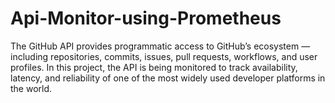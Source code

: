 # Api-Monitor-using-Prometheus
The GitHub API provides programmatic access to GitHub’s ecosystem — including repositories, commits, issues, pull requests, workflows, and user profiles. In this project, the API is being monitored to track availability, latency, and reliability of one of the most widely used developer platforms in the world.

